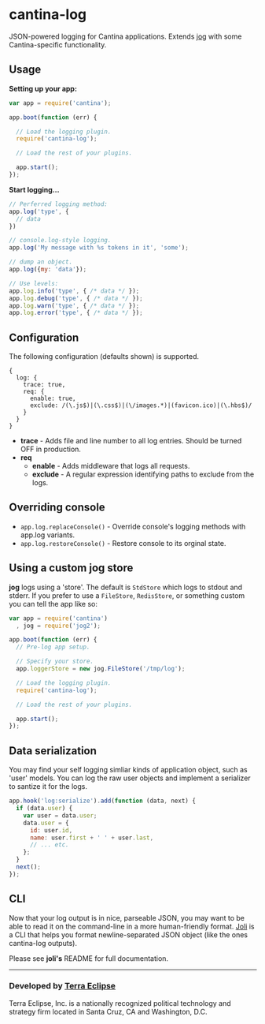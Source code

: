 cantina-log
===========

JSON-powered logging for Cantina applications. Extends
[jog](https://github.com/visionmedia/jog) with some Cantina-specific
functionality.

Usage
-----

**Setting up your app:**

```js
var app = require('cantina');

app.boot(function (err) {

  // Load the logging plugin.
  require('cantina-log');

  // Load the rest of your plugins.

  app.start();
});
```

**Start logging...**

```js
// Perferred logging method:
app.log('type', {
  // data
})

// console.log-style logging.
app.log('My message with %s tokens in it', 'some');

// dump an object.
app.log({my: 'data'});

// Use levels:
app.log.info('type', { /* data */ });
app.log.debug('type', { /* data */ });
app.log.warn('type', { /* data */ });
app.log.error('type', { /* data */ });
```

Configuration
-------------

The following configuration (defaults shown) is supported.

```
{
  log: {
    trace: true,
    req: {
      enable: true,
      exclude: /(\.js$)|(\.css$)|(\/images.*)|(favicon.ico)|(\.hbs$)/
    }
  }
}
```

- **trace** - Adds file and line number to all log entries. Should be turned OFF
  in production.
- **req**
  - **enable** - Adds middleware that logs all requests.
  - **exclude** - A regular expression identifying paths to exclude from the logs.

Overriding console
------------------

- `app.log.replaceConsole()` - Override console's logging methods with app.log
   variants.
- `app.log.restoreConsole()` - Restore console to its orginal state.

Using a custom jog store
------------------------

**jog** logs using a 'store'. The default is `StdStore` which logs to stdout
and stderr. If you prefer to use a `FileStore`, `RedisStore`, or something
custom you can tell the app like so:

```js
var app = require('cantina')
  , jog = require('jog2');

app.boot(function (err) {
  // Pre-log app setup.

  // Specify your store.
  app.loggerStore = new jog.FileStore('/tmp/log');

  // Load the logging plugin.
  require('cantina-log');

  // Load the rest of your plugins.

  app.start();
});
```

Data serialization
------------------

You may find your self logging simliar kinds of application object, such as
'user' models. You can log the raw user objects and implement a serializer to
santize it for the logs.

```js
app.hook('log:serialize').add(function (data, next) {
  if (data.user) {
    var user = data.user;
    data.user = {
      id: user.id,
      name: user.first + ' ' + user.last,
      // ... etc.
    };
  }
  next();
});
```

CLI
---

Now that your log output is in nice, parseable JSON, you may want to be
able to read it on the command-line in a more human-friendly format.
[Joli](http://github.com/cpsubrian/node-joli) is a CLI that helps you
format newline-separated JSON object (like the ones cantina-log outputs).

Please see **joli's** README for full documentation.

- - -

### Developed by [Terra Eclipse](http://www.terraeclipse.com)
Terra Eclipse, Inc. is a nationally recognized political technology and
strategy firm located in Santa Cruz, CA and Washington, D.C.
